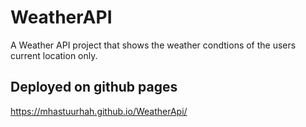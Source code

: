 # WeatherAPI
 A Weather API project that shows the weather condtions of the users current location only.
 
## Deployed on github pages

https://mhastuurhah.github.io/WeatherApi/
